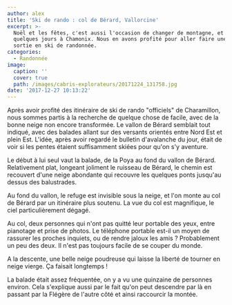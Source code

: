 ```yaml
---
author: alex
title: 'Ski de rando : col de Bérard, Vallorcine'
excerpt: >-
  Noël et les fêtes, c'est aussi l'occasion de changer de montagne, et de passer
  quelques jours à Chamonix. Nous en avons profité pour aller faire une petite
  sortie en ski de randonnée.
categories:
  - Randonnée
image:
  caption: ''
  cover: true
  path: /images/cabris-explorateurs/20171224_131758.jpg
date: '2017-12-27 10:13:22'
---
```

Après avoir profité des itinéraire de ski de rando "officiels" de Charamillon, nous sommes partis à la recherche de quelque chose de facile, avec de la bonne neige non encore transformée. Le vallon de Bérard semblait tout indiqué, avec des balades allant sur des versants orientés entre Nord Est et plein Est. L'idée, après avoir regardé le bulletin d'avalanche du jour, était de voir si les pentes étaient suffisamment skiées pour qu'on s'y aventure. 

Le début à lui seul vaut la balade, de la Poya au fond du vallon de Bérard. Relativement plat, longeant joliment le ruisseau de Bérard, le chemin est recouvert d'une neige abondante qui recouvre les quelques ponts jusqu'au dessus des balustrades. 

Au fond du vallon, le refuge est invisible sous la neige, et l'on monte au col de Bérard par un itinéraire plus soutenu. La vue du col est magnifique, le ciel particulièrement dégagé. 

Au col, deux personnes qui n'ont pas quitté leur portable des yeux, entre pianotage et prise de photos. Le téléphone portable est-il un moyen de rassurer les proches inquiets, ou de rendre jaloux les amis ? Probablement un peu des deux. Il n'est pas toujours facile de se couper du monde. 

A la descente, une belle neige poudreuse qui laisse la liberté de tourner en neige vierge. Ça faisait longtemps !

La balade était assez fréquentée, on y a vu une quinzaine de personnes environ. Cela s'explique aussi par le fait qu'on peut descendre par là en passant par la Flégère de l'autre côté et ainsi raccourcir la montée.
